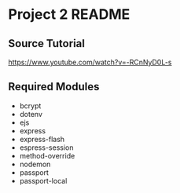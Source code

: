# Project 2 README

## Source Tutorial
https://www.youtube.com/watch?v=-RCnNyD0L-s

## Required Modules
- bcrypt
- dotenv
- ejs
- express
- express-flash
- espress-session
- method-override
- nodemon
- passport
- passport-local
